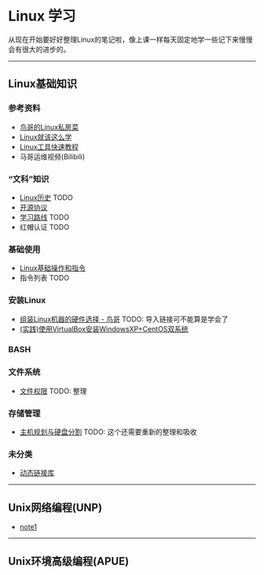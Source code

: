 # Linux 学习

从现在开始要好好整理Linux的笔记啦，像上课一样每天固定地学一些记下来慢慢会有很大的进步的。

<hr>

## Linux基础知识

### 参考资料
- [鸟哥的Linux私房菜](https://linux.vbird.org)
- [Linux就该这么学](https://www.linuxprobe.com/)
- [Linux工具快速教程](https://linuxtools-rst.readthedocs.io/zh_CN/latest/index.html)
- 马哥运维视频(Bilibili)

### “文科”知识
- [Linux历史](basic/literal/history.md) TODO
- [开源协议](basic/literal/opensource.md)
- [学习路线](basic/literal/roadmap.md) TODO
- 红帽认证 TODO
  
### 基础使用

- [Linux基础操作和指令](basic/basic_op_commands.md)
- 指令列表 TODO

### 安装Linux

- [组装Linux机器的硬件选择 - 鸟哥](http://linux.vbird.org/linux_basic/0130designlinux.php#hardware_select) TODO: 导入链接可不能算是学会了
- [(实践)使用VirtualBox安装WindowsXP+CentOS双系统](basic/install/virtual_double_sys.md)

### BASH

### 文件系统

- [文件权限](basic/fs/access.md) TODO: 整理

### 存储管理

- [主机规划与硬盘分割](basic/storage/partition.md) TODO: 这个还需要重新的整理和吸收

### 未分类

- [动态链接库](basic/dynamic_link_lib.md)

<hr>

## Unix网络编程(UNP)

- [note1](unp/note1.md)

<hr>

## Unix环境高级编程(APUE)